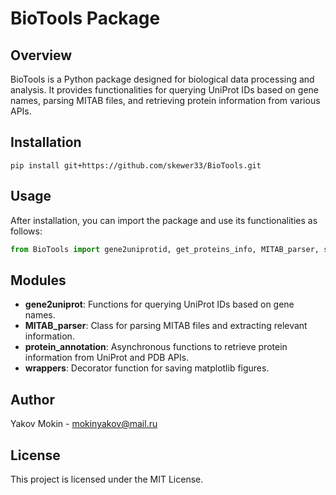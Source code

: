 # BioTools Package

## Overview
BioTools is a Python package designed for biological data processing and analysis. It provides functionalities for querying UniProt IDs based on gene names, parsing MITAB files, and retrieving protein information from various APIs.

## Installation

```
pip install git+https://github.com/skewer33/BioTools.git
```


## Usage
After installation, you can import the package and use its functionalities as follows:

```python
from BioTools import gene2uniprotid, get_proteins_info, MITAB_parser, savefig
```

## Modules
- **gene2uniprot**: Functions for querying UniProt IDs based on gene names.
- **MITAB_parser**: Class for parsing MITAB files and extracting relevant information.
- **protein_annotation**: Asynchronous functions to retrieve protein information from UniProt and PDB APIs.
- **wrappers**: Decorator function for saving matplotlib figures.

## Author
Yakov Mokin - mokinyakov@mail.ru

## License
This project is licensed under the MIT License.